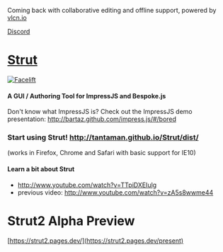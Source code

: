 Coming back with collaborative editing and offline support, powered by [vlcn.io](https://vlcn.io)

[Discord](https://discord.gg/Yxwr4SUQDT)

# [Strut](http://strut.io/)

[![Facelift](https://user-images.githubusercontent.com/1009003/201429020-ad350f8e-a488-4434-bc81-a1093bfa9c3c.png)](http://tantaman.github.io/Strut/dist/)

#### A GUI / Authoring Tool for ImpressJS and Bespoke.js

Don't know what ImpressJS is? Check out the ImpressJS demo presentation: http://bartaz.github.com/impress.js/#/bored

### Start using Strut! http://tantaman.github.io/Strut/dist/

(works in Firefox, Chrome and Safari with basic support for IE10)

#### Learn a bit about Strut

- http://www.youtube.com/watch?v=TTpiDXEIulg
- previous video: http://www.youtube.com/watch?v=zA5s8wwme44

# Strut2 Alpha Preview

[https://strut2.pages.dev/](https://strut2.pages.dev/present)
